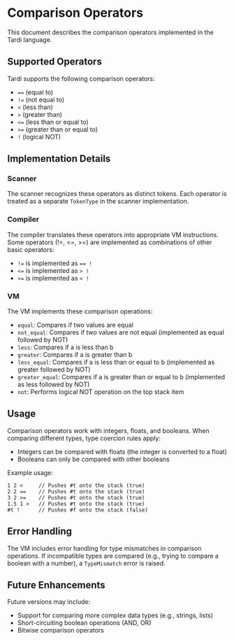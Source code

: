 # Comparison Operators

This document describes the comparison operators implemented in the Tardi language.

## Supported Operators

Tardi supports the following comparison operators:

- `==` (equal to)
- `!=` (not equal to)
- `<` (less than)
- `>` (greater than)
- `<=` (less than or equal to)
- `>=` (greater than or equal to)
- `!` (logical NOT)

## Implementation Details

### Scanner

The scanner recognizes these operators as distinct tokens. Each operator is treated as a separate `TokenType` in the scanner implementation.

### Compiler

The compiler translates these operators into appropriate VM instructions. Some operators (!=, <=, >=) are implemented as combinations of other basic operators:

- `!=` is implemented as `== !`
- `<=` is implemented as `> !`
- `>=` is implemented as `< !`

### VM

The VM implements these comparison operations:

- `equal`: Compares if two values are equal
- `not_equal`: Compares if two values are not equal (implemented as equal followed by NOT)
- `less`: Compares if a is less than b
- `greater`: Compares if a is greater than b
- `less_equal`: Compares if a is less than or equal to b (implemented as greater followed by NOT)
- `greater_equal`: Compares if a is greater than or equal to b (implemented as less followed by NOT)
- `not`: Performs logical NOT operation on the top stack item

## Usage

Comparison operators work with integers, floats, and booleans. When comparing different types, type coercion rules apply:

- Integers can be compared with floats (the integer is converted to a float)
- Booleans can only be compared with other booleans

Example usage:

```
1 2 <     // Pushes #t onto the stack (true)
2 2 ==    // Pushes #t onto the stack (true)
3 2 >=    // Pushes #t onto the stack (true)
1.5 1 >   // Pushes #t onto the stack (true)
#t !      // Pushes #f onto the stack (false)
```

## Error Handling

The VM includes error handling for type mismatches in comparison operations. If incompatible types are compared (e.g., trying to compare a boolean with a number), a `TypeMismatch` error is raised.

## Future Enhancements

Future versions may include:

- Support for comparing more complex data types (e.g., strings, lists)
- Short-circuiting boolean operations (AND, OR)
- Bitwise comparison operators
